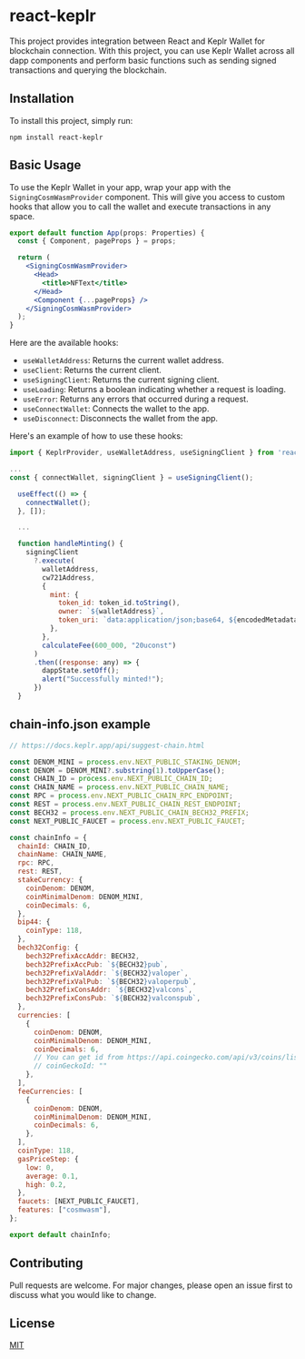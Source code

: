 # react-keplr

This project provides integration between React and Keplr Wallet for blockchain connection. With this project, you can use Keplr Wallet across all dapp components and perform basic functions such as sending signed transactions and querying the blockchain.

## Installation

To install this project, simply run:

```
npm install react-keplr
```

## Basic Usage

To use the Keplr Wallet in your app, wrap your app with the `SigningCosmWasmProvider` component. This will give you access to custom hooks that allow you to call the wallet and execute transactions in any space.


```jsx
export default function App(props: Properties) {
  const { Component, pageProps } = props;

  return (
    <SigningCosmWasmProvider>
      <Head>
        <title>NFText</title>
      </Head>
      <Component {...pageProps} />
    </SigningCosmWasmProvider>
  );
}
```

Here are the available hooks:

- `useWalletAddress`: Returns the current wallet address.
- `useClient`: Returns the current client.
- `useSigningClient`: Returns the current signing client.
- `useLoading`: Returns a boolean indicating whether a request is loading.
- `useError`: Returns any errors that occurred during a request.
- `useConnectWallet`: Connects the wallet to the app.
- `useDisconnect`: Disconnects the wallet from the app.

Here's an example of how to use these hooks:

```jsx
import { KeplrProvider, useWalletAddress, useSigningClient } from 'react-keplr';

...
const { connectWallet, signingClient } = useSigningClient();

  useEffect(() => {
    connectWallet();
  }, []);

  ...

  function handleMinting() {
    signingClient
      ?.execute(
        walletAddress,
        cw721Address,
        {
          mint: {
            token_id: token_id.toString(),
            owner: `${walletAddress}`,
            token_uri: `data:application/json;base64, ${encodedMetadata}`,
          },
        },
        calculateFee(600_000, "20uconst")
      )
      .then((response: any) => {
        dappState.setOff();
        alert("Successfully minted!");
      })
  }


```

## chain-info.json example
```jsx
// https://docs.keplr.app/api/suggest-chain.html

const DENOM_MINI = process.env.NEXT_PUBLIC_STAKING_DENOM;
const DENOM = DENOM_MINI?.substring(1).toUpperCase();
const CHAIN_ID = process.env.NEXT_PUBLIC_CHAIN_ID;
const CHAIN_NAME = process.env.NEXT_PUBLIC_CHAIN_NAME;
const RPC = process.env.NEXT_PUBLIC_CHAIN_RPC_ENDPOINT;
const REST = process.env.NEXT_PUBLIC_CHAIN_REST_ENDPOINT;
const BECH32 = process.env.NEXT_PUBLIC_CHAIN_BECH32_PREFIX;
const NEXT_PUBLIC_FAUCET = process.env.NEXT_PUBLIC_FAUCET;

const chainInfo = {
  chainId: CHAIN_ID,
  chainName: CHAIN_NAME,
  rpc: RPC,
  rest: REST,
  stakeCurrency: {
    coinDenom: DENOM,
    coinMinimalDenom: DENOM_MINI,
    coinDecimals: 6,
  },
  bip44: {
    coinType: 118,
  },
  bech32Config: {
    bech32PrefixAccAddr: BECH32,
    bech32PrefixAccPub: `${BECH32}pub`,
    bech32PrefixValAddr: `${BECH32}valoper`,
    bech32PrefixValPub: `${BECH32}valoperpub`,
    bech32PrefixConsAddr: `${BECH32}valcons`,
    bech32PrefixConsPub: `${BECH32}valconspub`,
  },
  currencies: [
    {
      coinDenom: DENOM,
      coinMinimalDenom: DENOM_MINI,
      coinDecimals: 6,
      // You can get id from https://api.coingecko.com/api/v3/coins/list if it is listed.
      // coinGeckoId: ""
    },
  ],
  feeCurrencies: [
    {
      coinDenom: DENOM,
      coinMinimalDenom: DENOM_MINI,
      coinDecimals: 6,
    },
  ],
  coinType: 118,
  gasPriceStep: {
    low: 0,
    average: 0.1,
    high: 0.2,
  },
  faucets: [NEXT_PUBLIC_FAUCET],
  features: ["cosmwasm"],
};

export default chainInfo;

```

## Contributing

Pull requests are welcome. For major changes, please open an issue first to discuss what you would like to change.

## License

[MIT](https://choosealicense.com/licenses/mit/)
```